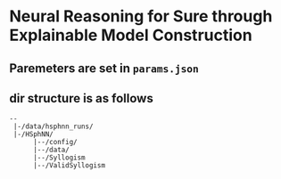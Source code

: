 # Neural Reasoning for Sure through Explainable Model Construction
## Paremeters are set in ```params.json```
## dir structure is as follows
```
--
 |-/data/hsphnn_runs/
 |-/HSphNN/ 
      |--/config/
      |--/data/
      |--/Syllogism
      |--/ValidSyllogism
```